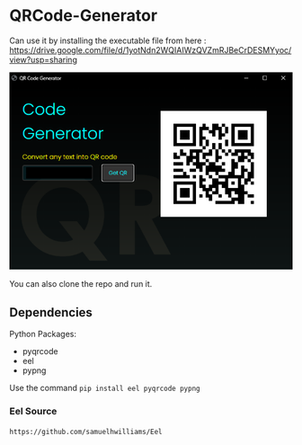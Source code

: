 # QRCode-Generator

Can use it by installing the executable file from here : https://drive.google.com/file/d/1yotNdn2WQIAIWzQVZmRJBeCrDESMYyoc/view?usp=sharing

<img src="https://github.com/rahulk31/QRCode-Generator/blob/master/code.png">

You can also clone the repo and run it.

## Dependencies


Python Packages:
 * pyqrcode
 * eel
 * pypng
 
Use the command ```pip install eel pyqrcode pypng```


### Eel Source
```https://github.com/samuelhwilliams/Eel```

